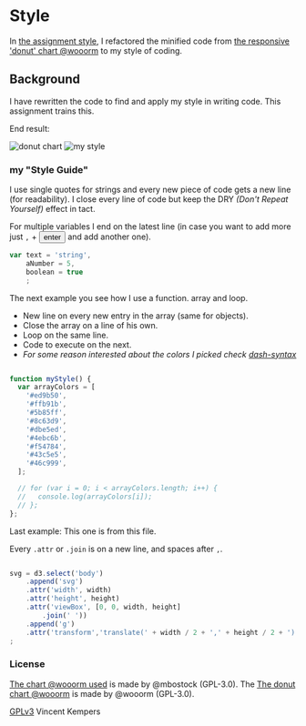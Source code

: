 # Style

In [the assignment style](https://github.com/cmda-fe3x3/course-17-18/blob/master/class-2.md#style), I refactored the minified code from [the responsive 'donut' chart @wooorm](https://github.com/cmda-fe3x3/course-17-18/tree/master/site/class-2/style) to my style of coding.

## Background

I have rewritten the code to find and apply my style in writing code. This assignment trains this.

End result:

![donut chart](preview.png)
![my style](mystyle.png)

### my "Style Guide"

I use single quotes for strings and every new piece of code gets a new line (for readability). I close every line of code but keep the DRY _(Don't Repeat Yourself)_ effect in tact.

For multiple variables I end on the latest line (in case you want to add more just `,` +  <button>enter</button> and add another one).

```js
var text = 'string',
    aNumber = 5,
    boolean = true
    ;
```

The next example you see how I use a function. array and loop.
*   New line on every new entry in the array (same for objects).
*   Close the array on a line of his own.
*   Loop on the same line.
*   Code to execute on the next.
*   _For some reason interested about the colors I picked check [dash-syntax](https://github.com/cpsdqs/dash-syntax)_

```js

function myStyle() {
  var arrayColors = [
    '#ed9b50',
    '#ffb91b',
    '#5b85ff',
    '#8c63d9',
    '#dbe5ed',
    '#4ebc6b',
    '#f54784',
    '#43c5e5',
    '#46c999',
  ];

  // for (var i = 0; i < arrayColors.length; i++) {
  //   console.log(arrayColors[i]);
  // };
};
```

Last example: This one is from this file.

Every `.attr` or `.join` is on a new line, and spaces after `,`.

```js

svg = d3.select('body')
    .append('svg')
    .attr('width', width)
    .attr('height', height)
    .attr('viewBox', [0, 0, width, height]
        .join(' '))
    .append('g')
    .attr('transform','translate(' + width / 2 + ',' + height / 2 + ')')
;

```
### License

[The chart @wooorm used](https://bl.ocks.org/mbostock/3887193) is made by @mbostock (GPL-3.0).
The [The donut chart @wooorm](https://github.com/cmda-fe3x3/course-17-18/tree/master/site/class-2/style) is made by @wooorm (GPL-3.0).

[GPLv3](https://choosealicense.com/licenses/gpl-3.0/) Vincent Kempers
